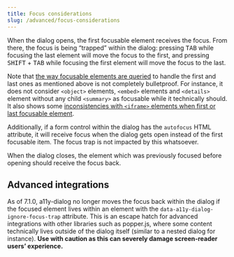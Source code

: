 ```yaml
---
title: Focus considerations
slug: /advanced/focus-considerations
---
```


When the dialog opens, the first focusable element receives the focus. From there, the focus is being “trapped” within the dialog: pressing <kbd>TAB</kbd> while focusing the last element will move the focus to the first, and pressing <kbd>SHIFT</kbd> + <kbd>TAB</kbd> while focusing the first element will move the focus to the last.

Note that [the way focusable elements are queried](https://github.com/KittyGiraudel/focusable-selectors) to handle the first and last ones as mentioned above is not completely bulletproof. For instance, it does not consider `<object>` elements, `<embed>` elements and `<details>` element without any child `<summary>` as focusable while it technically should. It also shows some [inconsistencies with `<iframe>` elements when first or last focusable element](https://github.com/KittyGiraudel/a11y-dialog/issues/149).

Additionally, if a form control within the dialog has the `autofocus` HTML attribute, it will receive focus when the dialog gets open instead of the first focusable item. The focus trap is not impacted by this whatsoever.

When the dialog closes, the element which was previously focused before opening should receive the focus back.

## Advanced integrations

As of 7.1.0, a11y-dialog no longer moves the focus back within the dialog if the focused element lives within an element with the `data-a11y-dialog-ignore-focus-trap` attribute. This is an escape hatch for advanced integrations with other libraries such as popper.js, where some content technically lives outside of the dialog itself (similar to a nested dialog for instance). **Use with caution as this can severely damage screen-reader users’ experience.**
